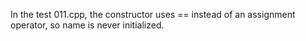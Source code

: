 In the test 011.cpp, the constructor uses == instead of an assignment operator, so name is never initialized.